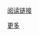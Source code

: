 
[阅读链接](https://juejin.cn/post/7098491203443752974)


[更多](https://www.cnblogs.com/EnSnail/p/11233592.html)



